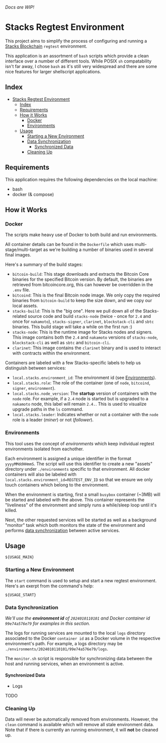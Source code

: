 _Docs are WIP!_

# Stacks Regtest Environment
This project aims to simplify the process of configuring and running a [Stacks Blockchain](https://www.stacks.co/) `regtest` environment.

This application is an assortment of `bash` scripts which provide a clean interface over a number of different tools. While POSIX `sh` compatability isn't far away, I chose `bash` as it's still very widespread and there are some nice features for larger shellscript applications.

## Index
- [Stacks Regtest Environment](#stacks-regtest-environment)
  - [Index](#index)
  - [Requirements](#requirements)
  - [How it Works](#how-it-works)
    - [Docker](#docker)
    - [Environments](#environments)
  - [Usage](#usage)
    - [Starting a New Environment](#starting-a-new-environment)
    - [Data Synchronization](#data-synchronization)
      - [Synchronized Data](#synchronized-data)
    - [Cleaning Up](#cleaning-up)

## Requirements
This application requires the following dependencies on the local machine:
- bash
- docker (& compose)

## How it Works

### Docker
The scripts make heavy use of Docker to both build and run environments.

All container details can be found in the `Dockerfile` which uses multi-stage/multi-target as we're building a number of binaries used in several final images.

Here's a summary of the build stages:
- `bitcoin-build`: This stage downloads and extracts the Bitcoin Core binaries for the specified Bitcoin version. By default, the binaries are retrieved from bitcoincore.org, this can however be overridden in the `.env` file.
- `bitcoind`: This is the final Bitcoin node image. We only copy the required binaries from `bitcoin-build` to keep the size down, and we copy our local assets.
- `stacks-build`: This is the "big one". Here we pull down all of the Stacks-related source code and build `stacks-node` (twice - once for `2.4` and once for `nakamoto`), `stacks-signer`, `clarinet`, `blockstack-cli` and `sbtc` binaries. This build stage will take a while on the first run :)
- `stacks-node`: This is the runtime image for Stacks nodes and signers. This image contains both the `2.4` and `nakamoto` versions of `stacks-node`, `blockstack-cli` as well as `sbtc` and `bitcoin-cli`.
- `clarinet`: This image contains the `clarinet` binary and is used to interact with contracts within the environment.

Containers are labeled with a few Stacks-specific labels to help us distinguish between services:
- `local.stacks.environment_id`: The environment id (see [Environments](#environments)).
- `local.stacks.role`: The role of the container (one of `node`, `bitcoind`, `signer`, `environment`).
- `local.stacks.node_version`: The **startup** version of containers with the `node` role. For example, if a `2.4` node is started but is upgraded to a `nakamoto` node, this label will remain `2.4.`. This is used to visualize upgrade paths in the `ls` command.
- `local.stacks.leader`: Indicates whether or not a container with the `node` role is a leader (_miner_) or not (_follower_).

### Environments
This tool uses the concept of _environments_ which keep individual regtest environments isolated from eachother.

Each environment is assigned a unique identifier in the format `yyyyMMddHHmmS`. The script will use this identifier to create a new "assets" directory under `./environments` specific to that environment. All docker containers will also be labeled with `local.stacks.environment_id=REGTEST_ENV_ID` so that we ensure we only touch containers which belong to the environment.

When the environment is starting, first a small `busybox` container (~3MB) will be started and labeled with the above. This container represents the "liveliness" of the environment and simply runs a while/sleep loop until it's killed.

Next, the other requested services will be started as well as a background "monitor" task which both monitors the state of the environment and performs [data synchronization](#data-synchronization) between active services.

## Usage

```
${USAGE_MAIN}
```

### Starting a New Environment
The `start` command is used to setup and start a new regtest environment. Here's an exerpt from the command's help:
```
${USAGE_START}
```


### Data Synchronization
_We'll use the **environment id** of `2024010110101` and Docker container id `99e74a576e79` for examples in this section._

The logs for running services are mounted to the local `logs` directory associated to the Docker `container id` as a Docker volume in the respective environment's path. For example, a logs directory may be `./environments/2024010110101/99e74a576e79/logs`.

The `monitor.sh` script is responsible for synchronizing data between the host and running services, when an environment is active. 

#### Synchronized Data
- Logs

TODO

### Cleaning Up
Data will never be automatically removed from environments. However, the `clean` command is available which will remove all stale environment data. Note that if there is currently an running environment, it will **not** be cleaned up.